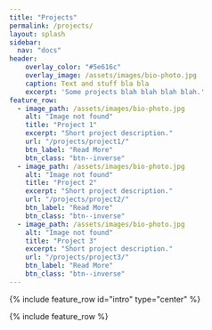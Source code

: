 ```yaml
---
title: "Projects"
permalink: /projects/
layout: splash
sidebar:
  nav: "docs"
header:
    overlay_color: "#5e616c"
    overlay_image: /assets/images/bio-photo.jpg
    caption: Text and stuff bla bla
    excerpt: 'Some projects blah blah blah blah.'
feature_row:
  - image_path: /assets/images/bio-photo.jpg
    alt: "Image not found"
    title: "Project 1"
    excerpt: "Short project description."
    url: "/projects/project1/"
    btn_label: "Read More"
    btn_class: "btn--inverse"
  - image_path: /assets/images/bio-photo.jpg
    alt: "Image not found"
    title: "Project 2"
    excerpt: "Short project description."
    url: "/projects/project2/"
    btn_label: "Read More"
    btn_class: "btn--inverse"
  - image_path: /assets/images/bio-photo.jpg
    alt: "Image not found"
    title: "Project 3"
    excerpt: "Short project description."
    url: "/projects/project3/"
    btn_label: "Read More"
    btn_class: "btn--inverse"
---
```


{% include feature_row id="intro" type="center" %}

{% include feature_row %}
